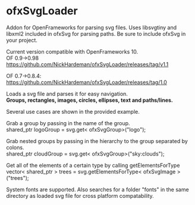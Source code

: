 # ofxSvgLoader
Addon for OpenFrameworks for parsing svg files.
Uses libsvgtiny and libxml2 included in ofxSvg for parsing paths. Be sure to include ofxSvg in your project.

Current version compatible with OpenFrameworks 10.<br/>
OF 0.9->0.98 https://github.com/NickHardeman/ofxSvgLoader/releases/tag/v1.1

OF 0.7->0.8.4: https://github.com/NickHardeman/ofxSvgLoader/releases/tag/1.0


Loads a svg file and parses it for easy navigation.<br/>
<strong>Groups, rectangles, images, circles, ellipses, text and paths/lines.</strong>

Several use cases are shown in the provided example.

Grab a group by passing in the name of the group. <br/>
shared_ptr<ofxSvgGroup> logoGroup = svg.get< ofxSvgGroup>("logo");

Grab nested groups by passing in the hierarchy to the group separated by colons. <br/>
shared_ptr<ofxSvgGroup> cloudGroup = svg.get< ofxSvgGroup>("sky:clouds");

Get all of the elements of a certain type by calling getElementsForType <br/>
vector< shared_ptr<ofxSvgImage> > trees = svg.getElementsForType< ofxSvgImage >("trees");
  
System fonts are supported. Also searches for a folder "fonts" in the same directory as loaded svg file for cross platform compatability.

